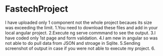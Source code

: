 # FastechProject


I have uploaded only 1 component not the whole project becaues its size was exceeding the limit.
1.You need to download these files and add in your local angular project.
2.Execute ng serve commmand to see the output.
3.I have coded only 1st page and form validation.
4.I am new in angular so was not able to do pull data from JSON and stroage in Sqlite.
5.Sending screenshot of output in case if you were not able to execute my project.
6.
